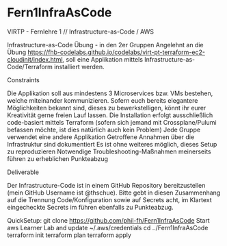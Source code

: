 # Fern1InfraAsCode
VIRTP - Fernlehre 1 // Infrastructure-as-Code / AWS

Infrastructure-as-Code Übung - in den 2er Gruppen
Angelehnt an die Übung https://fhb-codelabs.github.io/codelabs/virt-pt-terraform-ec2-cloudinit/index.html, soll eine Applikation mittels Infrastructure-as-Code/Terraform installiert werden.

Constraints

Die Applikation soll aus mindestens 3 Microservices bzw. VMs bestehen, welche miteinander kommunizieren. Sofern euch bereits elegantere Möglichkeiten bekannt sind, dieses zu bewerkstelligen, könnt ihr eurer Kreativität gerne freien Lauf lassen.
Die Installation erfolgt ausschließlich code-basiert mittels Terraform (sofern sich jemand mit Crossplane/Pulumi befassen möchte, ist dies natürlich auch kein Problem)
Jede Gruppe verwendet eine andere Applikation
Getroffene Annahmen über die Infrastruktur sind dokumentiert
Es ist ohne weiteres möglich, dieses Setup zu reproduzieren
Notwendige Troubleshooting-Maßnahmen meinerseits führen zu erheblichen Punkteabzug 

Deliverable

Der Infrastructure-Code ist in einem GitHub Repository bereitzustellen (mein GitHub Username ist @thschue). Bitte gebt in diesen Zusammenhang auf die Trennung Code/Konfiguration sowie auf Secrets acht, im Klartext eingecheckte Secrets im führen ebenfalls zu Punkteabzug. 

QuickSetup:
git clone https://github.com/phil-fh/Fern1InfraAsCode
Start aws Learner Lab and update ~/.aws/credentials
cd ../Fern1InfraAsCode
terraform init
terraform plan
terraform apply
